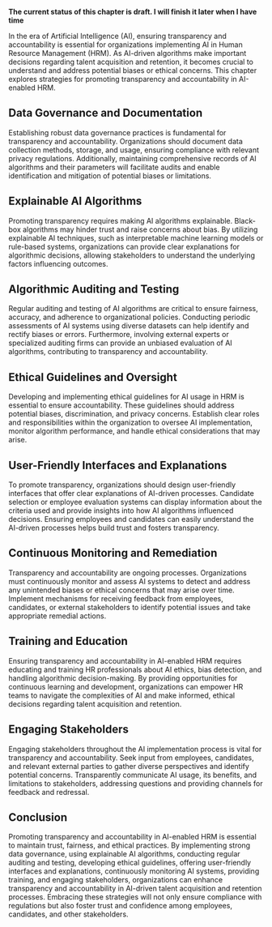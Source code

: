**The current status of this chapter is draft. I will finish it later when I have time**

In the era of Artificial Intelligence (AI), ensuring transparency and accountability is essential for organizations implementing AI in Human Resource Management (HRM). As AI-driven algorithms make important decisions regarding talent acquisition and retention, it becomes crucial to understand and address potential biases or ethical concerns. This chapter explores strategies for promoting transparency and accountability in AI-enabled HRM.

Data Governance and Documentation
---------------------------------

Establishing robust data governance practices is fundamental for transparency and accountability. Organizations should document data collection methods, storage, and usage, ensuring compliance with relevant privacy regulations. Additionally, maintaining comprehensive records of AI algorithms and their parameters will facilitate audits and enable identification and mitigation of potential biases or limitations.

Explainable AI Algorithms
-------------------------

Promoting transparency requires making AI algorithms explainable. Black-box algorithms may hinder trust and raise concerns about bias. By utilizing explainable AI techniques, such as interpretable machine learning models or rule-based systems, organizations can provide clear explanations for algorithmic decisions, allowing stakeholders to understand the underlying factors influencing outcomes.

Algorithmic Auditing and Testing
--------------------------------

Regular auditing and testing of AI algorithms are critical to ensure fairness, accuracy, and adherence to organizational policies. Conducting periodic assessments of AI systems using diverse datasets can help identify and rectify biases or errors. Furthermore, involving external experts or specialized auditing firms can provide an unbiased evaluation of AI algorithms, contributing to transparency and accountability.

Ethical Guidelines and Oversight
--------------------------------

Developing and implementing ethical guidelines for AI usage in HRM is essential to ensure accountability. These guidelines should address potential biases, discrimination, and privacy concerns. Establish clear roles and responsibilities within the organization to oversee AI implementation, monitor algorithm performance, and handle ethical considerations that may arise.

User-Friendly Interfaces and Explanations
-----------------------------------------

To promote transparency, organizations should design user-friendly interfaces that offer clear explanations of AI-driven processes. Candidate selection or employee evaluation systems can display information about the criteria used and provide insights into how AI algorithms influenced decisions. Ensuring employees and candidates can easily understand the AI-driven processes helps build trust and fosters transparency.

Continuous Monitoring and Remediation
-------------------------------------

Transparency and accountability are ongoing processes. Organizations must continuously monitor and assess AI systems to detect and address any unintended biases or ethical concerns that may arise over time. Implement mechanisms for receiving feedback from employees, candidates, or external stakeholders to identify potential issues and take appropriate remedial actions.

Training and Education
----------------------

Ensuring transparency and accountability in AI-enabled HRM requires educating and training HR professionals about AI ethics, bias detection, and handling algorithmic decision-making. By providing opportunities for continuous learning and development, organizations can empower HR teams to navigate the complexities of AI and make informed, ethical decisions regarding talent acquisition and retention.

Engaging Stakeholders
---------------------

Engaging stakeholders throughout the AI implementation process is vital for transparency and accountability. Seek input from employees, candidates, and relevant external parties to gather diverse perspectives and identify potential concerns. Transparently communicate AI usage, its benefits, and limitations to stakeholders, addressing questions and providing channels for feedback and redressal.

Conclusion
----------

Promoting transparency and accountability in AI-enabled HRM is essential to maintain trust, fairness, and ethical practices. By implementing strong data governance, using explainable AI algorithms, conducting regular auditing and testing, developing ethical guidelines, offering user-friendly interfaces and explanations, continuously monitoring AI systems, providing training, and engaging stakeholders, organizations can enhance transparency and accountability in AI-driven talent acquisition and retention processes. Embracing these strategies will not only ensure compliance with regulations but also foster trust and confidence among employees, candidates, and other stakeholders.
